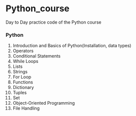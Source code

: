 # Python_course
Day to Day practice code of the Python course

### Python
1. Introduction and Basics of Python(Installation, data types)
2. Operators
3. Conditional Statements
4. While Loops
5. Lists
6. Strings
7. For Loop
8. Functions
9. Dictionary
10. Tuples
11. Set
12. Object-Oriented Programming
13. File Handling
